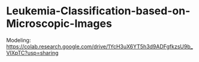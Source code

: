 # Leukemia-Classification-based-on-Microscopic-Images
Modeling:
https://colab.research.google.com/drive/1YcH3uX6YT5h3d9ADFgfkzsU9b_VIXpTC?usp=sharing
